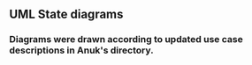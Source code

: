 ## UML State diagrams
### Diagrams were drawn according to updated use case descriptions in Anuk's directory.
